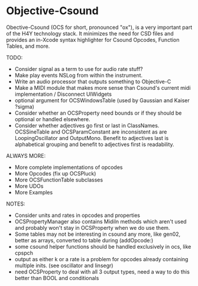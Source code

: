 Objective-Csound
================

Obective-Csound (OCS for short, pronounced "ox"), is a very important part of the 
H4Y technology stack. It minimizes the need for CSD files and provides an
in-Xcode syntax highlighter for Csound Opcodes, Function Tables, and more.   

TODO:

* Consider signal as a term to use for audio rate stuff? 
* Make play events NSLog from within the instrument.
* Write an audio processor that outputs something to Objective-C
* Make a MIDI module that makes more sense than Csound's current midi implementation / Disconnect UIWidgets
* optional argument for OCSWindowsTable (used by Gaussian and Kaiser ?sigma)
* Consider whether an OCSProperty need bounds or if they should be optional or handled elsewhere.
* Consider whether adjectives go first or last in ClassNames.
  OCSSineTable and OCSParamConstant are inconsistent as are LoopingOscillator and OutputMono.
  Benefit to adjectives last is alphabetical grouping and benefit to adjectives first
  is readability.


ALWAYS MORE:

* More complete implementations of opcodes
* More Opcodes (fix up OCSPluck)
* More OCSFunctionTable subclasses
* More UDOs
* More Examples

NOTES:

* Consider units and rates in opcodes and properties
* OCSPropertyManager also contains MidiIn methods which aren't used and probably won't stay in 
OCSProperty when we do use them.
* Some tables may not be interesting in csound any more, like gen02, better as arrays, converted to table during (addOpcode:)
* some csound helper functions should be handled exclusively in ocs, like cpspch
* output as either k or a rate is a problem for opcodes already containing multiple inits. (see oscillator and linsegr)
* need OCSProperty to deal with all 3 output types, need a way to do this better than BOOL and conditionals
